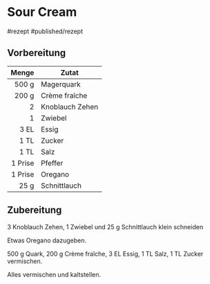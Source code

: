
# Sour Cream

#rezept  #published/rezept  

## Vorbereitung

|   Menge | Zutat           |
| -------:| --------------- |
|   500 g | Magerquark      |
|   200 g | Crème fraîche   |
|       2 | Knoblauch Zehen |
|       1 | Zwiebel         |
|    3 EL | Essig           |
|    1 TL | Zucker          |
|    1 TL | Salz            |
| 1 Prise | Pfeffer         |
| 1 Prise | Oregano         |
|    25 g | Schnittlauch                |

## Zubereitung

3 Knoblauch Zehen, 1 Zwiebel und 25 g Schnittlauch klein schneiden

Etwas Oregano dazugeben.

500 g Quark, 200 g Crème fraîche, 3 EL Essig, 1 TL Salz, 1 TL Zucker vermischen.

Alles vermischen und kaltstellen.




